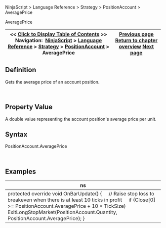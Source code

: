 ﻿


NinjaScript \> Language Reference \> Strategy \> PositionAccount \> AveragePrice






















AveragePrice







| \<\< [Click to Display Table of Contents](positionaccount_averageprice.md) \>\> **Navigation:**     [NinjaScript](ninjascript.md) \> [Language Reference](language_reference_wip.md) \> [Strategy](strategy.md) \> [PositionAccount](positionaccount.md) \> AveragePrice | [Previous page](positionaccount.md) [Return to chapter overview](positionaccount.md) [Next page](positionaccount_getunrealizedprofitloss.md) |
| --- | --- |











## Definition


Gets the average price of an account position.


 


## Property Value


A double value representing the account position's average price per unit.


## 


## Syntax


PositionAccount.AveragePrice


 


## 


## Examples




| ns |
| --- |
| protected override void OnBarUpdate() {      // Raise stop loss to breakeven when there is at least 10 ticks in profit      if (Close\[0] \>\= PositionAccount.AveragePrice \+ 10 \* TickSize)          ExitLongStopMarket(PositionAccount.Quantity, PositionAccount.AveragePrice); } |









